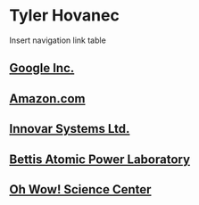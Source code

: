 # Tyler Hovanec

Insert navigation link table

## [Google Inc.](Google.md)

## [Amazon.com](Amazon.md)

## [Innovar Systems Ltd.](Innovar.md)

## [Bettis Atomic Power Laboratory](Bettis.md)

## [Oh Wow! Science Center](OhWow.md)
